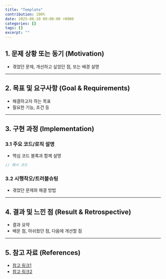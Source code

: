 ```yaml
---
title: "Template"
contribution: 100%
date: 2025-06-10 09:00:00 +0900
categories: []
tags: []
excerpt: ""
---
```


## 1. 문제 상황 또는 동기 (Motivation)
- 겪었던 문제, 개선하고 싶었던 점, 또는 배경 설명

---

## 2. 목표 및 요구사항 (Goal & Requirements)
- 해결하고자 하는 목표
- 필요한 기능, 조건 등

---

## 3. 구현 과정 (Implementation)
### 3.1 주요 코드/로직 설명
- 핵심 코드 블록과 함께 설명

```js
// 예시 코드
```

### 3.2 시행착오/트러블슈팅
- 겪었던 문제와 해결 방법

---

## 4. 결과 및 느낀 점 (Result & Retrospective)
- 결과 요약
- 배운 점, 아쉬웠던 점, 다음에 개선할 점

---

## 5. 참고 자료 (References)
- [참고 링크1](#)
- [참고 링크2](#)